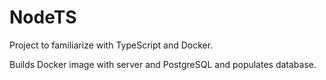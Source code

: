 # NodeTS

Project to familiarize with TypeScript and Docker.

Builds Docker image with server and PostgreSQL and populates database.
